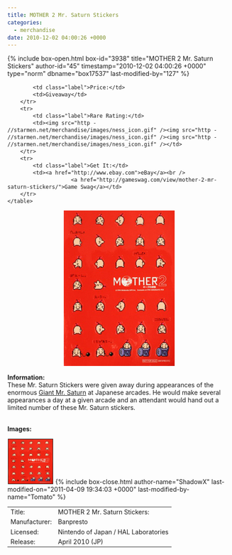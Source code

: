 ```yaml
---
title: MOTHER 2 Mr. Saturn Stickers
categories:
  - merchandise
date: 2010-12-02 04:00:26 +0000
---
```

{% include box-open.html box-id="3938" title="MOTHER 2 Mr. Saturn Stickers" author-id="45" timestamp="2010-12-02 04:00:26 +0000" type="norm" dbname="box17537" last-modified-by="127" %}
<div class="gameinfo">
	<table>
		<tr>
			<td class="label">Title:</td>
			<td>MOTHER 2 Mr. Saturn Stickers:</td>
		</tr>
		<tr>
			<td class="label">Manufacturer:</td>
			<td>Banpresto</td>
		</tr>
		<tr>
			<td class="label">Licensed:</td>
			<td>Nintendo of Japan / HAL Laboratories</td>
		</tr>
		<tr>
			<td class="label">Release:</td>
			<td> April 2010 (JP)</td>
		</tr>
		<tr>

			<td class="label">Price:</td>
			<td>Giveaway</td>
		</tr>
		<tr>
			<td class="label">Rare Rating:</td>
			<td><img src="http - //starmen.net/merchandise/images/ness_icon.gif" /><img src="http - //starmen.net/merchandise/images/ness_icon.gif" /><img src="http - //starmen.net/merchandise/images/ness_icon.gif" /></td>
		</tr>
		<tr>
			<td class="label">Get It:</td>
			<td><a href="http://www.ebay.com">eBay</a><br />
                        <a href="http://gameswag.com/view/mother-2-mr-saturn-stickers/">Game Swag</a></td>
		</tr>
	</table>
</div>



<p>
	<center>
	<img src="/merchandise/images/m2ms_stickers_title.jpg" border="0" title="MOTHER 2 Mr. Saturn Stickers" />
	</center>
</p>

<b>Information:</b>
	<br />
These Mr. Saturn Stickers were given away during appearances of the enormous <a href="http://www.youtube.com/watch?v=A7WoZBfidbU" >Giant Mr. Saturn</a> at Japanese arcades. He would make several appearances a day at a given arcade and an attendant would hand out a limited number of these Mr. Saturn stickers.
<br /><br />

<b>Images:</b>
	<br />

<a href="/merchandise/images/m2ms_stickers.jpg" ><img src="/merchandise/images/m2ms_stickers.jpg" title="MOTHER 2 Mr. Saturn Stickers" border="1" width="100" height="100" hspace="1" /></a>
{% include box-close.html author-name="ShadowX" last-modified-on="2011-04-09 19:34:03 +0000" last-modified-by-name="Tomato" %}
